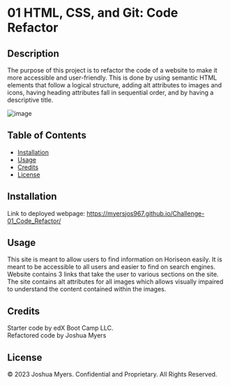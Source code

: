 # 01 HTML, CSS, and Git: Code Refactor

## Description

The purpose of this project is to refactor the code of a website to make it more accessible and user-friendly. This is done by using semantic HTML elements that follow a logical structure, adding alt attributes to images and icons, having heading attributes fall in sequential order, and by having a descriptive title. 

![image](https://user-images.githubusercontent.com/122832005/222021193-b9b55747-3728-479b-bd1c-84b5b4c2429e.png)

## Table of Contents

- [Installation](#installation)
- [Usage](#usage)
- [Credits](#credits)
- [License](#license)

## Installation
Link to deployed webpage: https://myersjos967.github.io/Challenge-01_Code_Refactor/


## Usage

This site is meant to allow users to find information on Horiseon easily. It is meant to be accessible to all users and easier to find on search engines. Website contains 3 links that take the user to various sections on the site. The site contains alt attributes for all images which allows visually impaired to understand the content contained within the images.

## Credits

Starter code by edX Boot Camp LLC. <br/>
Refactored code by Joshua Myers

## License
© 2023 Joshua Myers. Confidential and Proprietary. All Rights Reserved.
